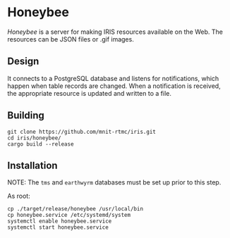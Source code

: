 # Honeybee

*Honeybee* is a server for making IRIS resources available on the Web.  The
resources can be JSON files or .gif images.

## Design

It connects to a PostgreSQL database and listens for notifications, which
happen when table records are changed.  When a notification is received, the
appropriate resource is updated and written to a file.

## Building

```
git clone https://github.com/mnit-rtmc/iris.git
cd iris/honeybee/
cargo build --release
```

## Installation

NOTE: The `tms` and `earthwyrm` databases must be set up prior to this step.

As root:
```
cp ./target/release/honeybee /usr/local/bin
cp honeybee.service /etc/systemd/system
systemctl enable honeybee.service
systemctl start honeybee.service
```
